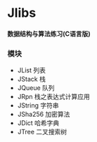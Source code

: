 # Jlibs
#### 数据结构与算法练习(C语言版)

### 模块
- JList 列表
- JStack 栈
- JQueue 队列
- JRpn 栈之表达式计算应用
- JString 字符串
- JSha256 加密算法
- JDict 哈希字典
- JTree 二叉搜索树

